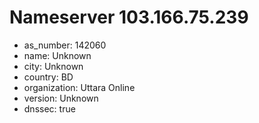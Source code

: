 # Nameserver 103.166.75.239

* as_number: 142060
* name: Unknown
* city: Unknown
* country: BD
* organization: Uttara Online
* version: Unknown
* dnssec: true
